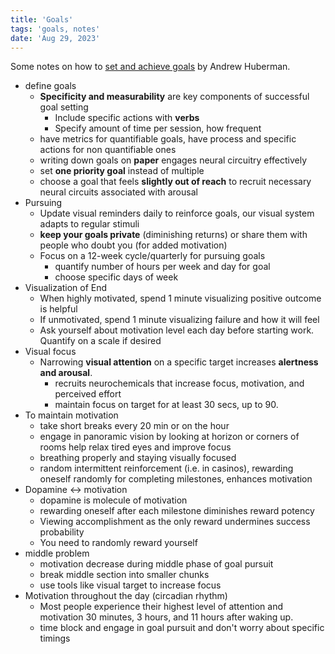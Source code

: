 ```yaml
---
title: 'Goals'
tags: 'goals, notes'
date: 'Aug 29, 2023'
---
```


Some notes on how to [set and achieve goals](https://www.youtube.com/watch?v=CrtR12PBKb0) by Andrew Huberman.

- define goals
  - **Specificity and measurability** are key components of successful goal setting
    - Include specific actions with **verbs**
    - Specify amount of time per session, how frequent
  - have metrics for quantifiable goals, have process and specific actions for non quantifiable ones
  - writing down goals on **paper** engages neural circuitry effectively
  - set **one priority goal** instead of multiple
  - choose a goal that feels **slightly out of reach** to recruit necessary neural circuits associated with arousal
- Pursuing
  - Update visual reminders daily to reinforce goals, our visual system adapts to regular stimuli
  - **keep your goals private** (diminishing returns) or share them with people who doubt you (for added motivation)
  - Focus on a 12-week cycle/quarterly for pursuing goals
    - quantify number of hours per week and day for goal
    - choose specific days of week
- Visualization of End
  - When highly motivated, spend 1 minute visualizing positive outcome is helpful
  - If unmotivated, spend 1 minute visualizing failure and how it will feel
  - Ask yourself about motivation level each day before starting work. Quantify on a scale if desired
- Visual focus
  - Narrowing **visual attention** on a specific target increases **alertness and arousal**.
    - recruits neurochemicals that increase focus, motivation, and perceived effort
    - maintain focus on target for at least 30 secs, up to 90.
- To maintain motivation
  - take short breaks every 20 min or on the hour
  - engage in panoramic vision by looking at horizon or corners of rooms help relax tired eyes and improve focus
  - breathing properly and staying visually focused
  - random intermittent reinforcement (i.e. in casinos), rewarding oneself randomly for completing milestones, enhances motivation
- Dopamine <-> motivation
  - dopamine is molecule of motivation
  - rewarding oneself after each milestone diminishes reward potency
  - Viewing accomplishment as the only reward undermines success probability
  - You need to randomly reward yourself
- middle problem
  - motivation decrease during middle phase of goal pursuit
  - break middle section into smaller chunks
  - use tools like visual target to increase focus
- Motivation throughout the day (circadian rhythm)
  - Most people experience their highest level of attention and motivation 30 minutes, 3 hours, and 11 hours after waking up.
  - time block and engage in goal pursuit and don't worry about specific timings
